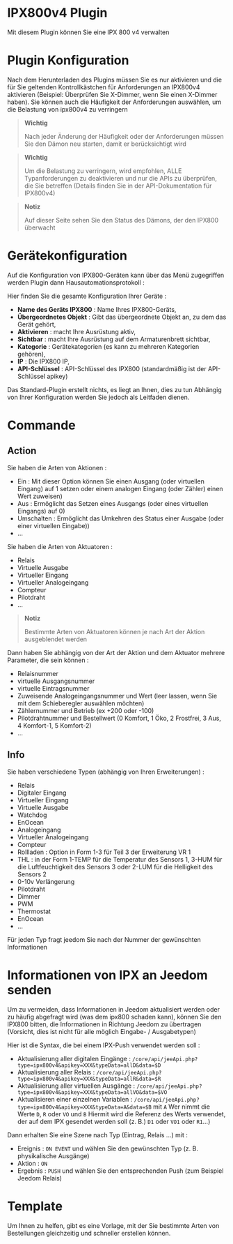 # IPX800v4 Plugin

Mit diesem Plugin können Sie eine IPX 800 v4 verwalten

# Plugin Konfiguration

Nach dem Herunterladen des Plugins müssen Sie es nur aktivieren und die für Sie geltenden Kontrollkästchen für Anforderungen an IPX800v4 aktivieren (Beispiel: Überprüfen Sie X-Dimmer, wenn Sie einen X-Dimmer haben). Sie können auch die Häufigkeit der Anforderungen auswählen, um die Belastung von ipx800v4 zu verringern

> **Wichtig**
>
> Nach jeder Änderung der Häufigkeit oder der Anforderungen müssen Sie den Dämon neu starten, damit er berücksichtigt wird

> **Wichtig**
>
> Um die Belastung zu verringern, wird empfohlen, ALLE Typanforderungen zu deaktivieren und nur die APIs zu überprüfen, die Sie betreffen (Details finden Sie in der API-Dokumentation für IPX800v4)

> **Notiz**
>
> Auf dieser Seite sehen Sie den Status des Dämons, der den IPX800 überwacht

# Gerätekonfiguration

Auf die Konfiguration von IPX800-Geräten kann über das Menü zugegriffen werden
Plugin dann Hausautomationsprotokoll :

Hier finden Sie die gesamte Konfiguration Ihrer Geräte :

-   **Name des Geräts IPX800** : Name Ihres IPX800-Geräts,
-   **Übergeordnetes Objekt** : Gibt das übergeordnete Objekt an, zu dem das Gerät gehört,
-   **Aktivieren** : macht Ihre Ausrüstung aktiv,
-   **Sichtbar** : macht Ihre Ausrüstung auf dem Armaturenbrett sichtbar,
-   **Kategorie** : Gerätekategorien (es kann zu mehreren Kategorien gehören),
-   **IP** : Die IPX800 IP,
-   **API-Schlüssel** : API-Schlüssel des IPX800 (standardmäßig ist der API-Schlüssel apikey)

Das Standard-Plugin erstellt nichts, es liegt an Ihnen, dies zu tun
Abhängig von Ihrer Konfiguration werden Sie jedoch als Leitfaden dienen.

# Commande

## Action

Sie haben die Arten von Aktionen :

- Ein : Mit dieser Option können Sie einen Ausgang (oder virtuellen Eingang) auf 1 setzen oder einem analogen Eingang (oder Zähler) einen Wert zuweisen)
- Aus : Ermöglicht das Setzen eines Ausgangs (oder eines virtuellen Eingangs) auf 0)
- Umschalten : Ermöglicht das Umkehren des Status einer Ausgabe (oder einer virtuellen Eingabe))
- ...

Sie haben die Arten von Aktuatoren :

- Relais
- Virtuelle Ausgabe
- Virtueller Eingang
- Virtueller Analogeingang
- Compteur
- Pilotdraht
- ...

> **Notiz**
>
> Bestimmte Arten von Aktuatoren können je nach Art der Aktion ausgeblendet werden

Dann haben Sie abhängig von der Art der Aktion und dem Aktuator mehrere Parameter, die sein können :

- Relaisnummer
- virtuelle Ausgangsnummer
- virtuelle Eintragsnummer
- Zuweisende Analogeingangsnummer und Wert (leer lassen, wenn Sie mit dem Schieberegler auswählen möchten)
- Zählernummer und Betrieb (ex +200 oder -100)
- Pilotdrahtnummer und Bestellwert (0 Komfort, 1 Öko, 2 Frostfrei, 3 Aus, 4 Komfort-1, 5 Komfort-2)
- ...

## Info

Sie haben verschiedene Typen (abhängig von Ihren Erweiterungen) :

- Relais
- Digitaler Eingang
- Virtueller Eingang
- Virtuelle Ausgabe
- Watchdog
- EnOcean
- Analogeingang
- Virtueller Analogeingang
- Compteur
- Rollladen : Option in Form 1-3 für Teil 3 der Erweiterung VR 1
- THL : in der Form 1-TEMP für die Temperatur des Sensors 1, 3-HUM für die Luftfeuchtigkeit des Sensors 3 oder 2-LUM für die Helligkeit des Sensors 2
- 0-10v Verlängerung
- Pilotdraht
- Dimmer
- PWM
- Thermostat
- EnOcean
- ...

Für jeden Typ fragt jeedom Sie nach der Nummer der gewünschten Informationen

# Informationen von IPX an Jeedom senden

Um zu vermeiden, dass Informationen in Jeedom aktualisiert werden oder zu häufig abgefragt wird (was dem ipx800 schaden kann), können Sie den IPX800 bitten, die Informationen in Richtung Jeedom zu übertragen (Vorsicht, dies ist nicht für alle möglich Eingabe- / Ausgabetypen)

Hier ist die Syntax, die bei einem IPX-Push verwendet werden soll :

- Aktualisierung aller digitalen Eingänge : ``/core/api/jeeApi.php?type=ipx800v4&apikey=XXX&typeData=allD&data=$D``
- Aktualisierung aller Relais : ``/core/api/jeeApi.php?type=ipx800v4&apikey=XXX&typeData=allR&data=$R``
- Aktualisierung aller virtuellen Ausgänge : ``/core/api/jeeApi.php?type=ipx800v4&apikey=XXX&typeData=allVO&data=$VO``
- Aktualisieren einer einzelnen Variablen : ``/core/api/jeeApi.php?type=ipx800v4&apikey=XXX&typeData=A&data=$B`` mit ``A`` Wer nimmt die Werte ``D``, ``R`` oder ``VO`` und ``B`` Hiermit wird die Referenz des Werts verwendet, der auf dem IPX gesendet werden soll (z. B.) ``D1`` oder ``VO1`` oder ``R1``…)

Dann erhalten Sie eine Szene nach Typ (Eintrag, Relais ...) mit :

- Ereignis : ``ON EVENT`` und wählen Sie den gewünschten Typ (z. B. physikalische Ausgänge)
- Aktion : ``ON``
- Ergebnis : ``PUSH`` und wählen Sie den entsprechenden Push (zum Beispiel Jeedom Relais)



# Template

Um Ihnen zu helfen, gibt es eine Vorlage, mit der Sie bestimmte Arten von Bestellungen gleichzeitig und schneller erstellen können.
